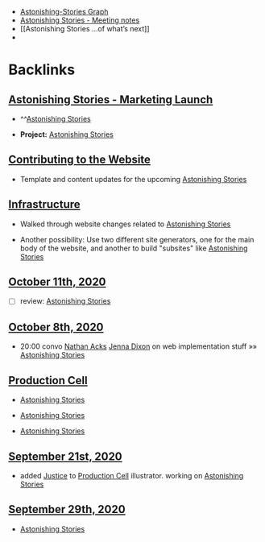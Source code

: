 - [Astonishing-Stories Graph](<Astonishing-Stories Graph.md>)
- [Astonishing Stories -  Meeting notes](<Astonishing Stories -  Meeting notes.md>)
- [[Astonishing Stories
...of what’s next]]
- 

# Backlinks
## [Astonishing Stories - Marketing Launch](<Astonishing Stories - Marketing Launch.md>)
- ^^[Astonishing Stories](<Astonishing Stories.md>)

- **Project:** [Astonishing Stories](<Astonishing Stories.md>)

## [Contributing to the Website](<Contributing to the Website.md>)
- Template and content updates for the upcoming [Astonishing Stories](<Astonishing Stories.md>)

## [Infrastructure](<Infrastructure.md>)
- Walked through website changes related to [Astonishing Stories](<Astonishing Stories.md>)

- Another possibility: Use two different site generators, one for the main body of the website, and another to build "subsites" like [Astonishing Stories](<Astonishing Stories.md>)

## [October 11th, 2020](<October 11th, 2020.md>)
- [ ] review: [Astonishing Stories](<Astonishing Stories.md>)

## [October 8th, 2020](<October 8th, 2020.md>)
- 20:00 convo [Nathan Acks](<Nathan Acks.md>) [Jenna Dixon](<Jenna Dixon.md>) on web implementation stuff »» [Astonishing Stories](<Astonishing Stories.md>)

## [Production Cell](<Production Cell.md>)
- [Astonishing Stories](<Astonishing Stories.md>)

- [Astonishing Stories](<Astonishing Stories.md>)

- [Astonishing Stories](<Astonishing Stories.md>)

## [September 21st, 2020](<September 21st, 2020.md>)
- added [Justice](<Justice.md>) to [Production Cell](<Production Cell.md>) illustrator. working on [Astonishing Stories](<Astonishing Stories.md>)

## [September 29th, 2020](<September 29th, 2020.md>)
- [Astonishing Stories](<Astonishing Stories.md>)

